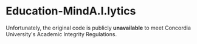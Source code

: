 # Education-MindA.I.lytics

Unfortunately, the original code is publicly **unavailable** to meet Concordia University's Academic Integrity Regulations. 
